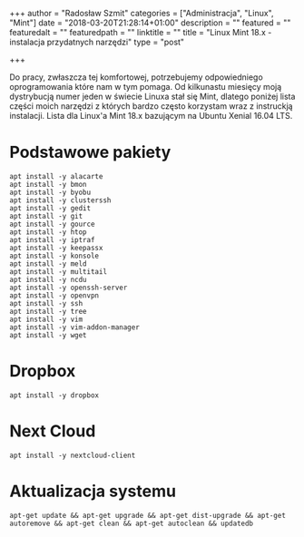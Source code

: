 +++
author = "Radosław Szmit"
categories = ["Administracja", "Linux", "Mint"]
date = "2018-03-20T21:28:14+01:00"
description = ""
featured = ""
featuredalt = ""
featuredpath = ""
linktitle = ""
title = "Linux Mint 18.x - instalacja przydatnych narzędzi"
type = "post"

+++

Do pracy, zwłaszcza tej komfortowej, potrzebujemy odpowiedniego oprogramowania które nam w tym pomaga. Od kilkunastu miesięcy moją dystrybucją numer jeden w świecie Linuxa stał się Mint, dlatego poniżej lista części moich narzędzi z których bardzo często korzystam wraz z instruckją instalacji. Lista dla Linux'a Mint 18.x bazującym na Ubuntu Xenial 16.04 LTS.

# Podstawowe pakiety

~~~shell
apt install -y alacarte
apt install -y bmon
apt install -y byobu
apt install -y clusterssh
apt install -y gedit
apt install -y git
apt install -y gource
apt install -y htop
apt install -y iptraf
apt install -y keepassx
apt install -y konsole
apt install -y meld
apt install -y multitail
apt install -y ncdu
apt install -y openssh-server
apt install -y openvpn
apt install -y ssh
apt install -y tree
apt install -y vim
apt install -y vim-addon-manager
apt install -y wget
~~~

# Dropbox
~~~shell
apt install -y dropbox
~~~

# Next Cloud
~~~shell
apt install -y nextcloud-client
~~~

# Aktualizacja systemu
~~~shell
apt-get update && apt-get upgrade && apt-get dist-upgrade && apt-get autoremove && apt-get clean && apt-get autoclean && updatedb
~~~